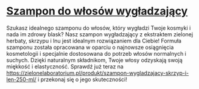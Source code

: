# [Szampon do włosów wygładzający](https://zielonelaboratorium.pl/produkt/szampon-wygladzajacy-skrzyp-i-len-250-ml/)

Szukasz idealnego szamponu do włosów, który wygładzi Twoje kosmyki i nada im zdrowy blask? Nasz szampon wygładzający z ekstraktem zielonej herbaty, skrzypu i lnu jest idealnym rozwiązaniem dla Ciebie! Formuła szamponu została opracowana w oparciu o najnowsze osiągnięcia kosmetologii i specjalnie dostosowana do potrzeb włosów normalnych i suchych. Dzięki naturalnym składnikom, Twoje włosy odzyskają swoją miękkość i elastyczność. Sprawdź już teraz na https://zielonelaboratorium.pl/produkt/szampon-wygladzajacy-skrzyp-i-len-250-ml/ i przekonaj się o jego skuteczności!